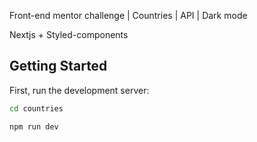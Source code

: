 Front-end mentor challenge | Countries | API | Dark mode

Nextjs + Styled-components

## Getting Started

First, run the development server:

```bash
cd countries

npm run dev
```
